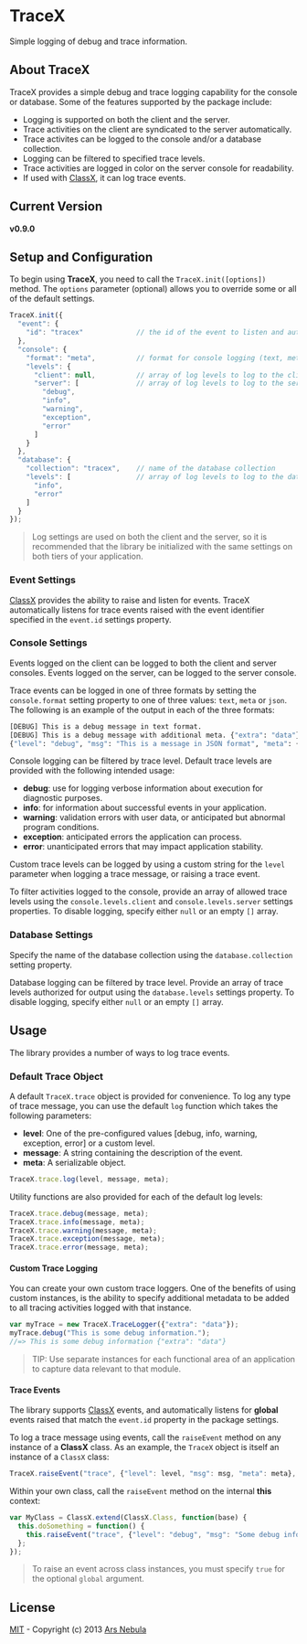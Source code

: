 # TraceX

Simple logging of debug and trace information.

## About TraceX

TraceX provides a simple debug and trace logging capability for the console or database. Some
of the features supported by the package include:

* Logging is supported on both the client and the server.
* Trace activities on the client are syndicated to the server automatically.
* Trace activites can be logged to the console and/or a database collection.
* Logging can be filtered to specified trace levels.
* Trace activities are logged in color on the server console for readability.
* If used with [ClassX](https://atmospherejs.com/arsnebula/classx), it can log trace events.

## Current Version

**v0.9.0**

## Setup and Configuration

To begin using **TraceX**, you need to call the ``TraceX.init([options])`` method. The
``options`` parameter (optional) allows you to override some or all of the default
settings.

```js
TraceX.init({
  "event": {
    "id": "tracex"             // the id of the event to listen and auto-log
  },
  "console": {
    "format": "meta",          // format for console logging (text, meta or json)
    "levels": {
      "client": null,          // array of log levels to log to the client console (or null)
      "server": [              // array of log levels to log to the server console (or null)
        "debug",
        "info",
        "warning",
        "exception",
        "error"
      ]
    }
  },
  "database": {
    "collection": "tracex",    // name of the database collection
    "levels": [                // array of log levels to log to the database (or null)
      "info",
      "error"
    ]
  }
});

```

> Log settings are used on both the client and the server, so it is recommended that the
library be initialized with the same settings on both tiers of your application.

### Event Settings

[ClassX](https://atmospherejs.com/arsnebula/classx) provides the ability to raise and listen
for events. TraceX automatically listens for trace events raised with the event identifier specified
in the ``event.id`` settings property.

### Console Settings

Events logged on the client can be logged to both the client and server
consoles. Events logged on the server, can be logged to the server console.

Trace events can be logged in one of three
formats by setting the ``console.format`` setting property to one of three
values: ``text``, ``meta`` or ``json``. The following is an example of the output
in each of the three formats:

```sh
[DEBUG] This is a debug message in text format.
[DEBUG] This is a debug message with additional meta. {"extra": "data"}
{"level": "debug", "msg": "This is a message in JSON format", "meta": {"extra": "data"}}
```

Console logging can be filtered by trace level. Default trace levels are provided
with the following intended usage:

- **debug**: use for logging verbose information about execution for diagnostic purposes.
- **info**: for information about successful events in your application.
- **warning**: validation errors with user data, or anticipated but abnormal program conditions.
- **exception**: anticipated errors the application can process.
- **error**: unanticipated errors that may impact application stability.

Custom trace levels can be logged by using a custom string for the ``level`` parameter when logging
a trace message, or raising a trace event.

To filter activities logged to the console, provide an array of allowed trace levels using the
``console.levels.client`` and ``console.levels.server`` settings properties. To disable
logging, specify either ``null`` or an empty ``[]`` array.

### Database Settings

Specify the name of the database collection using the ``database.collection`` setting property.

Database logging can be filtered by trace level. Provide an
array of trace levels authorized for output using the ``database.levels`` settings
property. To disable logging, specify either ``null``
or an empty ``[]`` array.

## Usage

The library provides a number of ways to log trace events.

### Default Trace Object

A default ``TraceX.trace`` object is provided for convenience. To log any
type of trace message, you can use the default ``log`` function which takes the
following parameters:

- **level**: One of the pre-configured values [debug, info, warning, exception, error] or a custom level.
- **message**: A string containing the description of the event.
- **meta**: A serializable object.

```js
TraceX.trace.log(level, message, meta);
```

Utility functions are also provided for each of the default log levels:

```js
TraceX.trace.debug(message, meta);
TraceX.trace.info(message, meta);
TraceX.trace.warning(message, meta);
TraceX.trace.exception(message, meta);
TraceX.trace.error(message, meta);
```

#### Custom Trace Logging

You can create your own custom trace loggers. One of the benefits
of using custom instances, is the ability to specify additional metadata to
be added to all tracing activities logged with that instance.

```js
var myTrace = new TraceX.TraceLogger({"extra": "data"});
myTrace.debug("This is some debug information.");
//=> This is some debug information {"extra": "data"}
```

> TIP: Use separate instances for each functional area of an application
to capture data relevant to that module.

#### Trace Events

The library supports [ClassX](https://github.com/arsnebula/classx) events, and automatically
listens for **global** events raised that match the ``event.id`` property in
the package settings.

To log a trace message using events, call the ``raiseEvent`` method on any instance of
a **ClassX** class. As an example, the ``TraceX`` object is itself an instance
of a ``ClassX`` class:

```js
TraceX.raiseEvent("trace", {"level": level, "msg": msg, "meta": meta}, true);
```

Within your own class, call the ``raiseEvent`` method on the internal **this** context:

```js
var MyClass = ClassX.extend(ClassX.Class, function(base) {
  this.doSomething = function() {
    this.raiseEvent("trace", {"level": "debug", "msg": "Some debug info.", "meta": {} }, true);
  };
});
```

> To raise an event across class instances, you must specify ``true`` for
the optional ``global`` argument.

## License

[MIT](http://choosealicense.com/licenses/mit/) -
Copyright (c) 2013 [Ars Nebula](http://www.arsnebula.com)